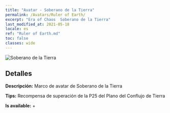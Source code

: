 ```yaml
---
title: "Avatar - Soberano de la Tierra"
permalink: /Avatars/Ruler of Earth/
excerpt: "Era of Chaos  Soberano de la Tierra"
last_modified_at: 2021-05-18
locale: es
ref: "Ruler of Earth.md"
toc: false
classes: wide
---
```

 ![Soberano de la Tierra](/images/a/avatarFrame_40.png)

## Detalles

 **Descripción:** Marco de avatar de Soberano de la Tierra 

 **Tips:** Recompensa de superación de la P25 del Plano del Conflujo de Tierra 

 **Is available:**  + 

